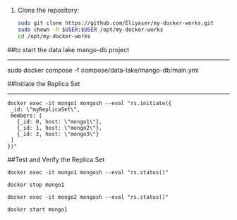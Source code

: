 1. Clone the repository:
    ```sh
    sudo git clone https://github.com/Eliyaser/my-docker-works.git
    sudo chown -R $USER:$USER /opt/my-docker-works
    cd /opt/my-docker-works
    ```

##to start the data lake mango-db project
*****************************************

sudo docker compose -f compose/data-lake/mango-db/main.yml


##Initiate the Replica Set
*************************
```
docker exec -it mongo1 mongosh --eval "rs.initiate({
 _id: \"myReplicaSet\",
 members: [
   {_id: 0, host: \"mongo1\"},
   {_id: 1, host: \"mongo2\"},
   {_id: 2, host: \"mongo3\"}
 ]
})"
```

##Test and Verify the Replica Set
```
docker exec -it mongo1 mongosh --eval "rs.status()"

docker stop mongo1

docker exec -it mongo2 mongosh --eval "rs.status()"

docker start mongo1

```
